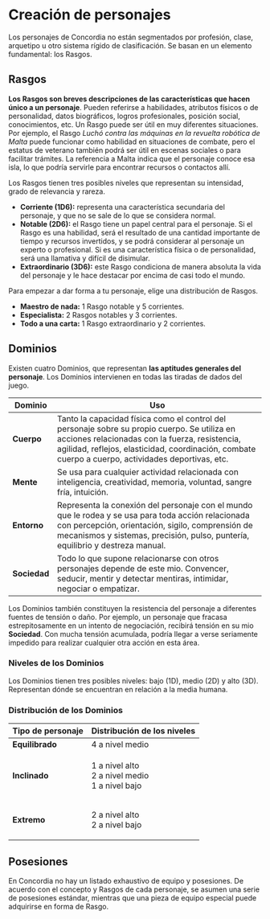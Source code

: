 # Creación de personajes

Los personajes de Concordia no están segmentados por profesión, clase, arquetipo u otro sistema rígido de clasificación. Se basan en un elemento fundamental: los Rasgos.

## Rasgos

**Los Rasgos son breves descripciones de las características que hacen único a un personaje**. Pueden referirse a habilidades, atributos físicos o de personalidad, datos biográficos, logros profesionales, posición social, conocimientos, etc. Un Rasgo puede ser útil en muy diferentes situaciones. Por ejemplo, el Rasgo _Luchó contra las máquinas en la revuelta robótica de Malta_ puede funcionar como habilidad en situaciones de combate, pero el estatus de veterano también podrá ser útil en escenas sociales o para facilitar trámites. La referencia a Malta indica que el personaje conoce esa isla, lo que podría servirle para encontrar recursos o contactos allí.

Los Rasgos tienen tres posibles niveles que representan su intensidad, grado de relevancia y rareza.

* **Corriente (1D6):** representa una característica secundaria del personaje, y que no se sale de lo que se considera normal.
* **Notable (2D6):** el Rasgo tiene un papel central para el personaje. Si el Rasgo es una habilidad, será el resultado de una cantidad importante de tiempo y recursos invertidos, y se podrá considerar al personaje un experto o profesional. Si es una característica física o de personalidad, será una llamativa y difícil de disimular.
* **Extraordinario (3D6):** este Rasgo condiciona de manera absoluta la vida del personaje y le hace destacar por encima de casi todo el mundo.

Para empezar a dar forma a tu personaje, elige una distribución de Rasgos.

* **Maestro de nada:** 1 Rasgo notable y 5 corrientes.
* **Especialista:** 2 Rasgos notables y 3 corrientes.
* **Todo a una carta:** 1 Rasgo extraordinario y 2 corrientes.

## Dominios

Existen cuatro Dominios, que representan **las aptitudes generales del personaje**. Los Dominios intervienen en todas las tiradas de dados del juego.

| Dominio      | Uso                                                                                                                                                                                                                                                  |
| ------------ | ---------------------------------------------------------------------------------------------------------------------------------------------------------------------------------------------------------------------------------------------------- |
| **Cuerpo**   | Tanto la capacidad física como el control del personaje sobre su propio cuerpo. Se utiliza en acciones relacionadas con la fuerza, resistencia, agilidad, reflejos, elasticidad, coordinación, combate cuerpo a cuerpo, actividades deportivas, etc. |
| **Mente**    | Se usa para cualquier actividad relacionada con inteligencia, creatividad, memoria, voluntad, sangre fría, intuición.                                                                                                                                |
| **Entorno**  | Representa la conexión del personaje con el mundo que le rodea y se usa para toda acción relacionada con percepción, orientación, sigilo, comprensión de mecanismos y sistemas, precisión, pulso, puntería, equilibrio y destreza manual.            |
| **Sociedad** | Todo lo que supone relacionarse con otros personajes depende de este mio. Convencer, seducir, mentir y detectar mentiras, intimidar, negociar o empatizar.                                                                                           |

Los Dominios también constituyen la resistencia del personaje a diferentes fuentes de tensión o daño. Por ejemplo, un personaje que fracasa estrepitosamente en un intento de negociación, recibirá tensión en su mio **Sociedad**. Con mucha tensión acumulada, podría llegar a verse seriamente impedido para realizar cualquier otra acción en esta área.

### **Niveles de los Dominios**

Los Dominios tienen tres posibles niveles: bajo (1D), medio (2D) y alto (3D). Representan dónde se encuentran en relación a la media humana.

### **Distribución de los Dominios**

| Tipo de personaje | Distribución de los niveles                                |
| ----------------- | ---------------------------------------------------------- |
| **Equilibrado**   | 4 a nivel medio                                            |
| **Inclinado**     | <p>1 a nivel alto<br>2 a nivel medio<br>1 a nivel bajo</p> |
| **Extremo**       | <p>2 a nivel alto<br>2 a nivel bajo</p>                    |

## Posesiones

En Concordia no hay un listado exhaustivo de equipo y posesiones. De acuerdo con el concepto y Rasgos de cada personaje, se asumen una serie de posesiones estándar, mientras que una pieza de equipo especial puede adquirirse en forma de Rasgo.

